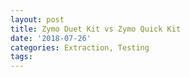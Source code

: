 ```yaml
---
layout: post
title: Zymo Duet Kit vs Zymo Quick Kit
date: '2018-07-26'
categories: Extraction, Testing
tags: 
---
```

